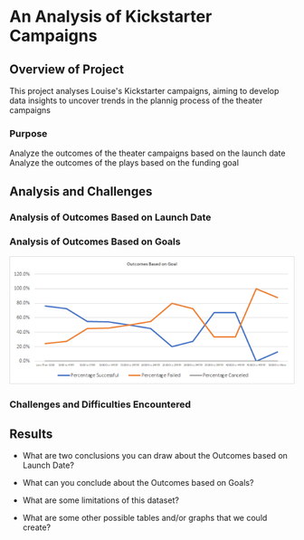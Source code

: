# An Analysis of Kickstarter Campaigns

## Overview of Project

This project analyses Louise's Kickstarter campaigns, aiming to develop data insights to uncover trends in the plannig process of the theater campaigns

### Purpose

Analyze the outcomes of the theater campaigns based on the launch date
Analyze the outcomes of the plays based on the funding goal

## Analysis and Challenges

### Analysis of Outcomes Based on Launch Date

### Analysis of Outcomes Based on Goals

![](Outcomes_vs_Goals.png)

### Challenges and Difficulties Encountered

## Results

- What are two conclusions you can draw about the Outcomes based on Launch Date?

- What can you conclude about the Outcomes based on Goals?

- What are some limitations of this dataset?

- What are some other possible tables and/or graphs that we could create?
